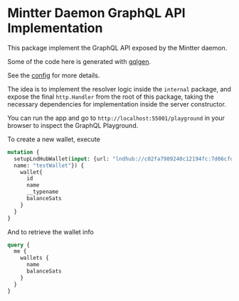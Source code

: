 # Mintter Daemon GraphQL API Implementation

This package implement the GraphQL API exposed by the Mintter daemon.

Some of the code here is generated with [gqlgen](https://github.com/99designs/gqlgen).

See the [config](./gqlgen.yml) for more details.

The idea is to implement the resolver logic inside the `internal` package, and expose the final `http.Handler` from the root of this package,
taking the necessary dependencies for implementation inside the server constructor.

You can run the app and go to `http://localhost:55001/playground` in your browser to inspect the GraphQL Playground. 

To create a new wallet, execute
```graphql
mutation {
  setupLndHubWallet(input: {url: "lndhub://c02fa7989240c12194fc:7d06cfd829af4790116f@https://lndhub.io",
  name: "testWallet"}) {
    wallet{
      id
      name
      __typename
      balanceSats
    }
  }
}
```

And to retrieve the wallet info
```graphql
query {
  me {
    wallets {
      name
      balanceSats
    }
  }
}
```

